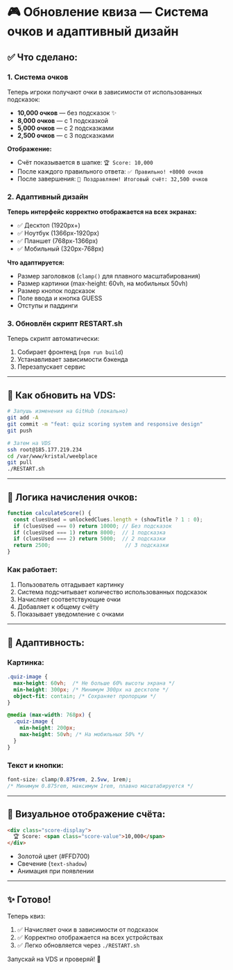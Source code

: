 # 🎮 Обновление квиза — Система очков и адаптивный дизайн

## ✅ Что сделано:

### 1. Система очков
Теперь игроки получают очки в зависимости от использованных подсказок:

- **10,000 очков** — без подсказок ✨
- **8,000 очков** — с 1 подсказкой 
- **5,000 очков** — с 2 подсказками
- **2,500 очков** — с 3 подсказками

**Отображение:**
- Счёт показывается в шапке: `🏆 Score: 10,000`
- После каждого правильного ответа: `✅ Правильно! +8000 очков`
- После завершения: `🎉 Поздравляем! Итоговый счёт: 32,500 очков`

### 2. Адаптивный дизайн

**Теперь интерфейс корректно отображается на всех экранах:**

- ✅ Десктоп (1920px+)
- ✅ Ноутбук (1366px-1920px)
- ✅ Планшет (768px-1366px)
- ✅ Мобильный (320px-768px)

**Что адаптируется:**
- Размер заголовков (`clamp()` для плавного масштабирования)
- Размер картинки (max-height: 60vh, на мобильных 50vh)
- Размер кнопок подсказок
- Поле ввода и кнопка GUESS
- Отступы и паддинги

### 3. Обновлён скрипт RESTART.sh

Теперь скрипт автоматически:
1. Собирает фронтенд (`npm run build`)
2. Устанавливает зависимости бэкенда
3. Перезапускает сервис

---

## 🚀 Как обновить на VDS:

```bash
# Запушь изменения на GitHub (локально)
git add -A
git commit -m "feat: quiz scoring system and responsive design"
git push

# Затем на VDS
ssh root@185.177.219.234
cd /var/www/kristal/weebplace
git pull
./RESTART.sh
```

---

## 🎯 Логика начисления очков:

```javascript
function calculateScore() {
  const cluesUsed = unlockedClues.length + (showTitle ? 1 : 0);
  if (cluesUsed === 0) return 10000; // Без подсказок
  if (cluesUsed === 1) return 8000;  // 1 подсказка
  if (cluesUsed === 2) return 5000;  // 2 подсказки
  return 2500;                        // 3 подсказки
}
```

### Как работает:

1. Пользователь отгадывает картинку
2. Система подсчитывает количество использованных подсказок
3. Начисляет соответствующие очки
4. Добавляет к общему счёту
5. Показывает уведомление с очками

---

## 📱 Адаптивность:

### Картинка:
```css
.quiz-image {
  max-height: 60vh;  /* Не больше 60% высоты экрана */
  min-height: 300px; /* Минимум 300px на десктопе */
  object-fit: contain; /* Сохраняет пропорции */
}

@media (max-width: 768px) {
  .quiz-image {
    min-height: 200px;
    max-height: 50vh; /* На мобильных 50% */
  }
}
```

### Текст и кнопки:
```css
font-size: clamp(0.875rem, 2.5vw, 1rem);
/* Минимум 0.875rem, максимум 1rem, плавно масштабируется */
```

---

## 🎨 Визуальное отображение счёта:

```html
<div class="score-display">
  🏆 Score: <span class="score-value">10,000</span>
</div>
```

- Золотой цвет (#FFD700)
- Свечение (`text-shadow`)
- Анимация при появлении

---

## ✨ Готово!

Теперь квиз:
1. ✅ Начисляет очки в зависимости от подсказок
2. ✅ Корректно отображается на всех устройствах
3. ✅ Легко обновляется через `./RESTART.sh`

Запускай на VDS и проверяй! 🚀

